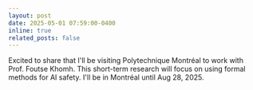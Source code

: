 ```yaml
---
layout: post
date: 2025-05-01 07:59:00-0400
inline: true
related_posts: false
---
```


Excited to share that I'll be visiting Polytechnique Montréal to work with Prof. Foutse Khomh. This short-term research will focus on using formal methods for AI safety. I'll be in Montréal until Aug 28, 2025. 
